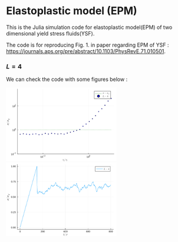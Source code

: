 # Elastoplastic model (EPM)

This is the Julia simulation code for elastoplastic model(EPM) of two dimensional yield stress fluids(YSF).

The code is for reproducing Fig. 1. in paper regarding EPM of YSF : https://journals.aps.org/pre/abstract/10.1103/PhysRevE.71.010501.

### $L=4$

We can check the code with some figures below :

<img src="https://github.com/BOS-Bae/EPM-2D-YSF/blob/main/Fig1.png" width="300" height="200"/>

<img src="https://github.com/BOS-Bae/EPM-2D-YSF/blob/main/Fig1_inset.png" width="300" height="200"/>